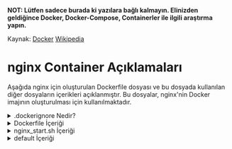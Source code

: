 **NOT: Lütfen sadece burada ki yazılara bağlı kalmayın. Elinizden geldiğince Docker, Docker-Compose, Containerler ile ilgili araştırma yapın.**

Kaynak: [Docker](https://docs.docker.com/) [Wikipedia](https://en.wikipedia.org/wiki/Docker_(software))

# nginx Container Açıklamaları

Aşağıda nginx için oluşturulan Dockerfile dosyası ve bu dosyada kullanılan diğer dosyaların içerikleri açıklanmıştır. Bu dosyalar, nginx'nin Docker imajının oluşturulması için kullanılmaktadır.

<details>
<summary>.dockerignore Nedir?</summary>

**'.dockerignore'** dosyası, Docker imajlarının oluşturulması sırasında yaratılacak olan imaj dosyaları için hangi dosyaların görmezden gelinmesi gerektiğini belirlemek için kullanılan bir dosyadır. Bu dosya, **'.gitignore'** dosyasına benzer bir şekilde çalışır.

Dockerfile dosyası, Docker imajının içeriği için kaynak kodu, bağımlılıkları, konfigürasyon dosyalarını ve diğer gereksinimleri içerir. Dockerfile dosyasının **'COPY**' veya **'ADD**' komutları, Docker imajının içine belirli dosyaları kopyalar. Bu dosyaların hepsi imajın boyutunu artırır ve bazı dosyalar gereksiz olabilir. **'.dockerignore**' dosyası, Dockerfile tarafından oluşturulacak dosyaların bir listesini belirler ve bu dosyaların Docker imajı oluşturulurken yoksayılmasını sağlar.

Örneğin, **'.git**' dizinini ve geçici dosyaları imajda görmezden gelmek isteyebilirsiniz. Bu dosyaların görmezden gelinmesi, imajın boyutunu azaltabilir ve gereksiz dosyaların imajda yer almasını önleyebilir.

Bir **'.dockerignore**' dosyası oluşturduktan sonra, Dockerfile dosyanızda **'COPY**' veya **'ADD**' komutlarıyla belirtilen dosyaların, bu dosyada belirtilen dosyaların dışında kalan dosyaların imajın oluşturulmasında kullanılmayacağından emin olun.

</details>

<details>
<summary>Dockerfile İçeriği</summary>

```dockerfile
FROM debian:buster # Kurulacak işletim sistemi

RUN apt-get update && apt-get install -y nginx openssl # Sistemde yer alan paketlerin güncellenmesi ve nginx ile openssl paketlerinin kurulması

EXPOSE 443 # Container'ın 443 portunu dinlemesi için gerekli komut

COPY ./conf/default/ /etc/nginx/sites-enabled/default # host makinede bulunan default dosyasının container içindeki default dosyasına kopyalanması

COPY ./tools/nginx_start.sh /var/www # host makinede bulunan nginx_start.sh dosyasının container içindeki /var/www dizinine kopyalanması

RUN chmod +x /var/www/nginx_start.sh # nginx_start.sh dosyasının çalıştırılabilir hale getirilmesi

ENTRYPOINT ["var/www/nginx_start.sh"] # nginx_start.sh dosyasının container çalıştırıldığında çalıştırılması

CMD ["nginx", "-g", "daemon off;"] # nginx -g daemon off; komutunun container çalıştırıldığında çalıştırılması. Bu komut nginx'in arka planda çalışmasını sağlar.
```

</details>

<details>
<summary>nginx_start.sh İçeriği</summary>

```bash
#!/bin/bash //Bu dosyanın bash ile çalıştırılması için gerekli komut

if [ ! -f /etc/ssl/certs/nginx.crt ]; then // /etc/ssl/certs/nginx.crt dosyasının olup olmadığının kontrolü

echo "Nginx: setting up ssl ..."; // Ekran çıktısı

openssl req -x509 -nodes -days 365 -newkey rsa:4096 -keyout /etc/ssl/private/nginx.key -out /etc/ssl/certs/nginx.crt -subj "/C=TR/ST=KOCAELI/L=GEBZE/O=42Kocaeli/CN=buyildir.42.fr"; // Burada openssl ile sertifika oluşturuluyor. Bu sertifika ile nginx ssl bağlantısı kuruluyor.

# req: sertifika isteği oluşturur.
# -x509: x509 sertifikası oluşturur.
# -nodes: sertifika için şifre kullanılmayacağını belirtir.
# -days: sertifikanın geçerlilik süresini belirtir.
# -newkey: yeni bir anahtar oluşturur.
# rsa:4096: 4096 bitlik bir rsa anahtarı oluşturur.
# -keyout: oluşturulan anahtarın kaydedileceği dosya.
# -out: oluşturulan sertifikanın kaydedileceği dosya.
# -subj: sertifikanın bilgilerini belirtir.



echo "Nginx: ssl is set up!"; // Ekran çıktısı

fi

exec "$@" // exec "$@" satırı, bir shell scriptin son satırıdır ve scriptin çalıştırılmasını sağlar. $@ değişkeni, scripte verilen tüm argümanları içerir. exec komutu, mevcut shell işlemini sonlandırarak verilen komutu çalıştırır. Yani exec "$@", shell scriptin sonlandırılmasına ve scripte verilen argümanların kullanılarak bir komutun çalıştırılmasına yol açar. Bu sayede, script sonlandırılmadan önce son komutun çıkışı (exit status) scriptin çıkışı olarak kullanılır. 
```

</details>

<details>
<summary>default İçeriği</summary>

```bash
server {
    listen 443 ssl; # IPv4 üzerinden 443 portunu dinlemesi için gerekli komut
    listen [::]:443 ssl; # IPv6 üzerinden 443 portunu dinlemesi için gerekli komut

    server_name buyildir.42.fr; # Server ismi

    ssl_certificate /etc/ssl/certs/nginx.crt; # ssl sertifikasının bulunduğu dizin

    ssl_certificate_key /etc/ssl/private/nginx.key; # ssl anahtarının bulunduğu dizin

    ssl_protocols TLSv1.3; # ssl protokolü https://datatracker.ietf.org/doc/rfc8446/

    index index.php; # Bu konfigürasyon ayarı, varsayılan olarak bir dizindeki bir dosya istendiğinde, sunucunun hangi dosya adının kullanılacağını belirler. "index" belirtimi, web sunucusunun bir dizindeki varsayılan dosya adını belirlemesine yardımcı olan bir direktiftir. Örneğin, eğer bir kullanıcı "http://www.example.com/" adresine erişirse, sunucu otomatik olarak "http://www.example.com/index.php" dosyasını sunar.

    root /var/www/html; # Nginx sunucusunda istek yapılan bir URL'nin dosya sistemi üzerindeki nerede bulunacağını belirler. /var/www/html belirtilen dosya yolu, Nginx sunucusunun kök dizinidir ve bu yolu belirten istekler, sunucunun bu dizinindeki dosyaları veya klasörleri servis edecektir. Örneğin, bir istemci /about-us URL'sine girdiğinde, Nginx sunucusu, /var/www/html/about-us yolundaki dosyaları veya klasörleri arayacaktır. index index.php direktifi, dizin içinde bulunan dosyaların sırasını belirler ve Nginx'in dizinde index.php dosyasını bulup servis etmesini sağlar.

    location / { 
        try_files $uri $uri/ /index.php$is_args$args;
    } # Bu Nginx konfigürasyon bloğu, istemci tarafından gelen tüm istekleri ele alır ve ardından aşağıdaki işlemleri gerçekleştirir:

# try_files komutu, bir dizi dosya yolu deneyerek var olan ilk dosyayı sunucuya istemek için kullanılır. Bu blokta, try_files $uri $uri/ /index.php$is_args$args; ifadesi, Nginx'in önce istemcinin isteği olan $uri dosya yolunu aramasını söyler. Eğer varsa, sunucu bu dosyayı istemciye sunar. Eğer yoksa, $uri/ ifadesi dosya yolunu bir klasör olarak kabul eder ve içindeki dosyaları aramaya devam eder. Eğer bu adımda da bir sonuç alınamazsa, /index.php$is_args$args ifadesi devreye girer ve Nginx, index.php dosyasını çalıştırır.

# $is_args$args ifadesi, istemciden gelen tüm argümanları (? karakterinden sonra gelen tüm veriler) birleştirir ve index.php dosyasına aktarır. Bu sayede PHP kodu, istemciden gelen tüm verilere erişebilir.

# Sonuç olarak, bu Nginx konfigürasyon bloğu, istemcilerin herhangi bir dosya yolunu veya dosya yolu klasörünü isteyebileceği bir web sunucusu için temel bir yapılandırmadır. İstemcilerin istekleri, öncelikle dosya yolunda aranır ve ardından index.php dosyasına aktarılır. Bu, PHP kodu tarafından işlenebilir ve sonuç, istemciye geri döndürülür.

    location ~ \.php$ {
        try_files $uri =404;
        fastcgi_split_path_info ^(.+\.php)(/.+)$;
        fastcgi_pass wordpress:9000;
        fastcgi_index index.php;
        include fastcgi_params;
        fastcgi_param SCRIPT_FILENAME $document_root$fastcgi_script_name;
        fastcgi_param PATH_INFO $fastcgi_path_info;
    }
}
# Bu blok, nginx sunucusunun PHP dosyalarının işlenmesi için yapılandırılmasını sağlar.

#location ~ \.php$ : Bu, eşleşen istek URI'nin sonunda ".php" uzantısı olan tüm PHP dosyalarını hedefleyen bir regular expression'dır.

# try_files $uri =404;: Bu, bir istek URI'sinin varlığını kontrol eder ve eğer varsa, dosyayı servis etmeye çalışır. Eğer dosya bulunamazsa, 404 hata sayfasını gösterir.

# fastcgi_split_path_info ^(.+\.php)(/.+)$; : Bu, istek URI'sinden PHP dosyasının tam adını ve yolunu çıkarmak için kullanılan bir regular expression'dır.

# fastcgi_pass wordpress:9000; : Bu, PHP uygulamasının bulunduğu adres ve portu belirtir. Bu örnekte, PHP uygulaması Docker ağındaki "wordpress" adlı bir serviste çalışıyor ve 9000 portunu kullanıyor.

# fastcgi_index index.php;: Bu, PHP dosyası belirtilmezse, varsayılan olarak "index.php" dosyasını servis etmeye çalışır.

# include fastcgi_params; : Bu, FastCGI parametrelerinin bulunduğu dosyanın dahil edilmesini sağlar.

# fastcgi_param SCRIPT_FILENAME $document_root$fastcgi_script_name; : Bu, PHP uygulamasının dosya yolunu belirler.

# fastcgi_param PATH_INFO $fastcgi_path_info;: Bu, PHP uygulaması tarafından işlenen yolları belirler.
```

